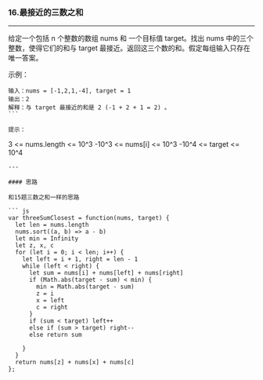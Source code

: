 ### 16.最接近的三数之和

---

给定一个包括 n 个整数的数组 nums 和 一个目标值 target。找出 nums 中的三个整数，使得它们的和与 target 最接近。返回这三个数的和。假定每组输入只存在唯一答案。

示例：
```
输入：nums = [-1,2,1,-4], target = 1
输出：2
解释：与 target 最接近的和是 2 (-1 + 2 + 1 = 2) 。
``` 

提示：
```
3 <= nums.length <= 10^3
-10^3 <= nums[i] <= 10^3
-10^4 <= target <= 10^4
```
---

#### 思路

和15题三数之和一样的思路

``` js
var threeSumClosest = function(nums, target) {
  let len = nums.length
  nums.sort((a, b) => a - b)
  let min = Infinity
  let z, x, c
  for (let i = 0; i < len; i++) {
    let left = i + 1, right = len - 1
    while (left < right) {
      let sum = nums[i] + nums[left] + nums[right]
      if (Math.abs(target - sum) < min) {
        min = Math.abs(target - sum)
        z = i
        x = left
        c = right
      }
      if (sum < target) left++
      else if (sum > target) right--
      else return sum
      
    }
  }
  return nums[z] + nums[x] + nums[c]
};
```
